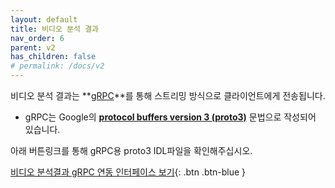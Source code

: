 ```yaml
---
layout: default
title: 비디오 분석 결과
nav_order: 6
parent: v2
has_children: false
# permalink: /docs/v2
---
```



비디오 분석 결과는 **[gRPC](https://grpc.io/docs/what-is-grpc/introduction/)**를 통해 스트리밍 방식으로 클라이언트에게 전송됩니다.

 - gRPC는 Google의 **[protocol buffers version 3 (proto3)](https://developers.google.com/protocol-buffers/docs/proto3)** 문법으로 작성되어 있습니다.

아래 버튼링크를 통해 gRPC용 proto3 IDL파일을 확인해주십시오.

[비디오 분석결과 gRPC 연동 인터페이스 보기](https://github.com/nextk-developer/protobuf/blob/master/vameta.proto){: .btn .btn-blue }